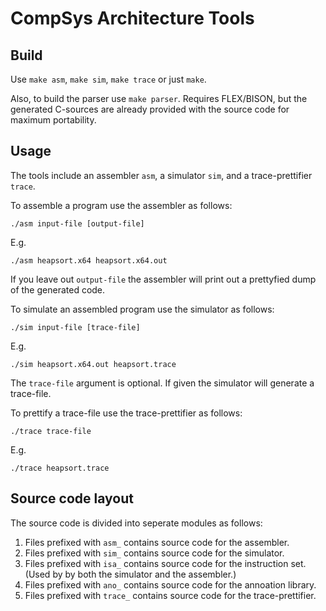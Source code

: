 # CompSys Architecture Tools

## Build

Use `make asm`, `make sim`, `make trace` or just `make`.

Also, to build the parser use `make parser`. Requires FLEX/BISON, but the generated C-sources are already provided with the source code for maximum portability.

## Usage

The tools include an assembler `asm`, a simulator `sim`, and a trace-prettifier `trace`.

To assemble a program use the assembler as follows:

    ./asm input-file [output-file]

E.g.

    ./asm heapsort.x64 heapsort.x64.out

If you leave out `output-file` the assembler will print out a prettyfied dump of the generated code.

To simulate an assembled program use the simulator as follows:

    ./sim input-file [trace-file]

E.g.

    ./sim heapsort.x64.out heapsort.trace

The `trace-file` argument is optional. If given the simulator will generate a trace-file.

To prettify a trace-file use the trace-prettifier as follows:

    ./trace trace-file

E.g.

    ./trace heapsort.trace

## Source code layout

The source code is divided into seperate modules as follows:

  1) Files prefixed with `asm_` contains source code for the assembler.
  2) Files prefixed with `sim_` contains source code for the simulator.
  3) Files prefixed with `isa_` contains source code for the instruction set. (Used by by both the simulator and the assembler.)
  4) Files prefixed with `ano_` contains source code for the annoation library.
  5) Files prefixed with `trace_` contains source code for the trace-prettifier.
